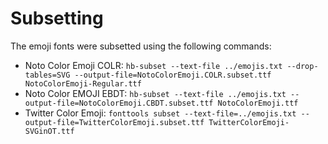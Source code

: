 # Subsetting

The emoji fonts were subsetted using the following commands:

- Noto Color Emoji COLR: `hb-subset --text-file ../emojis.txt --drop-tables=SVG --output-file=NotoColorEmoji.COLR.subset.ttf NotoColorEmoji-Regular.ttf`
- Noto Color EMOJI EBDT: `hb-subset --text-file ../emojis.txt --output-file=NotoColorEmoji.CBDT.subset.ttf NotoColorEmoji.ttf`
- Twitter Color Emoji: `fonttools subset --text-file=../emojis.txt --output-file=TwitterColorEmoji.subset.ttf TwitterColorEmoji-SVGinOT.ttf`